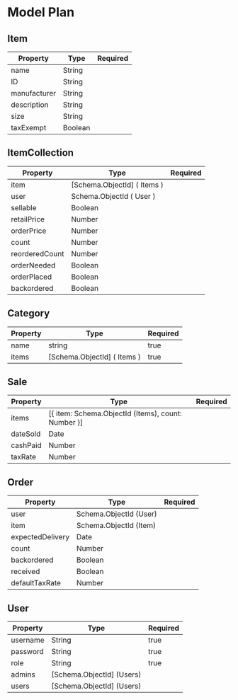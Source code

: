 # Model Plan

## Item
| Property       | Type            | Required |
|----------------|-----------------|----------|
| name           | String          |          |
| ID             | String          |          |
| manufacturer   | String          |          |
| description    | String          |          |
| size           | String          |          |
| taxExempt      | Boolean         |          |

## ItemCollection
| Property       | Type            | Required |
|----------------|-----------------|----------|
| item           | [Schema.ObjectId] ( Items ) |          |
| user           | Schema.ObjectId ( User ) |          |
| sellable       | Boolean         |          |
| retailPrice    | Number          |          |
| orderPrice     | Number          |          |
| count          | Number          |          |
| reorderedCount | Number          |          |
| orderNeeded    | Boolean         |          |
| orderPlaced    | Boolean         |          |
| backordered    | Boolean         |          |  

## Category
| Property       | Type            | Required |
|----------------|-----------------|----------|
| name           | string          | true     |
| items           | [Schema.ObjectId] ( Items ) | true |

## Sale
| Property | Type | Required |
|----------|------|----------|
| items | [{ item: Schema.ObjectId (Items), count: Number }] | |
| dateSold | Date | |
| cashPaid | Number | |
| taxRate | Number | |

## Order
| Property       | Type            | Required |
|----------------|-----------------|----------|
| user | Schema.ObjectId (User) | |
| item | Schema.ObjectId (Item) | |
| expectedDelivery | Date | |
| count | Number | |
| backordered | Boolean | |
| received | Boolean | |
| defaultTaxRate | Number | |

## User
| Property | Type | Required |
|----------|------|----------|
| username | String | true |
| password | String | true |
| role | String | true |
| admins | [Schema.ObjectId] (Users) | |
| users | [Schema.ObjectId] (Users) | |

